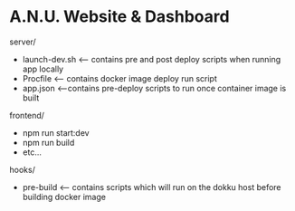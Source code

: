 # A.N.U. Website & Dashboard

server/
- launch-dev.sh <-- contains pre and post deploy scripts when running app locally
- Procfile <-- contains docker image deploy run script
- app.json <--contains pre-deploy scripts to run once container image is built

frontend/
- npm run start:dev
- npm run build 
- etc...

hooks/
- pre-build <-- contains scripts which will run on the dokku host before building docker image
